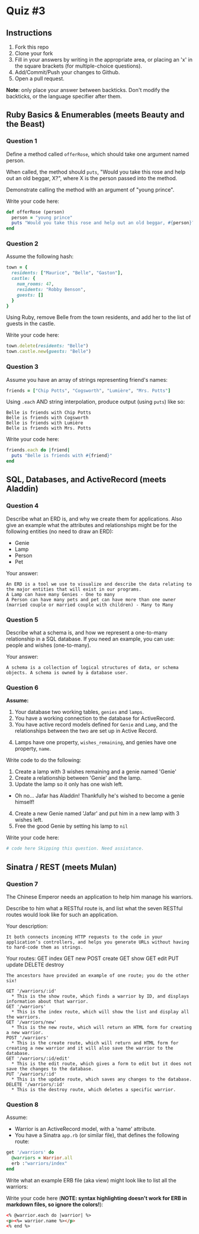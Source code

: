 # Quiz #3

## Instructions

1. Fork this repo
2. Clone your fork
3. Fill in your answers by writing in the appropriate area, or placing an 'x' in
the square brackets (for multiple-choice questions).
4. Add/Commit/Push your changes to Github.
5. Open a pull request.

**Note**: only place your answer between backticks. Don't modify the backticks,
or the language specifier after them.

## Ruby Basics & Enumerables (meets Beauty and the Beast)


### Question 1

Define a method called `offerRose`, which should take one argument named person.

When called, the method should `puts`, "Would you take this rose and help out
an old beggar, X?", where X is the person passed into the method.

Demonstrate calling the method with an argument of "young prince".

Write your code here:
```ruby
def offerRose (person)
  person = "young prince"
  puts "Would you take this rose and help out an old beggar, #{person}?"
end
```

### Question 2

Assume the following hash:

```ruby
town = {
  residents: ["Maurice", "Belle", "Gaston"],
  castle: {
    num_rooms: 47,
    residents: "Robby Benson",
    guests: []
  }
}
```

Using Ruby, remove Belle from the town residents, and
add her to the list of guests in the castle.

Write your code here:
```ruby
town.delete(residents: "Belle")
town.castle.new(guests: "Belle")
```

### Question 3

Assume you have an array of strings representing friend's names:

```ruby
friends = ["Chip Potts", "Cogsworth", "Lumière", "Mrs. Potts"]
```

Using `.each` AND string interpolation, produce output (using `puts`) like so:

```
Belle is friends with Chip Potts
Belle is friends with Cogsworth
Belle is friends with Lumière
Belle is friends with Mrs. Potts
```

Write your code here:
```ruby
friends.each do |friend|
  puts "Belle is friends with #{friend}"
end
```

## SQL, Databases, and ActiveRecord (meets Aladdin)

### Question 4

Describe what an ERD is, and why we create them for applications. Also give an
example what the attributes and relationships might be for the following
entities (no need to draw an ERD):
<!-- Maybe clarify whether they're meant to give relationships between all four entities or... -->
* Genie
* Lamp
* Person
* Pet

Your answer:
```
An ERD is a tool we use to visualize and describe the data relating to the major entities that will exist in our programs.
A Lamp can have many Genies - One to many
A Person can have many pets and pet can have more than one owner (married couple or married couple with children) - Many to Many  
```

### Question 5

Describe what a schema is, and how we represent a one-to-many relationship in a
SQL database. If you need an example, you can use: people and wishes
(one-to-many).

Your answer:
```
A schema is a collection of logical structures of data, or schema objects. A schema is owned by a database user.
```

### Question 6

**Assume:**
1. Your database two working tables, `genies` and `lamps`.
2. You have a working connection to the database for ActiveRecord.
3. You have active record models defined for `Genie` and `Lamp`, and the
relationships between the two are set up in Active Record.
<!-- Do we want to specifiy what kind of relationship they have, in case some students aren't familiar with the mythology...? -->
4. Lamps have one property, `wishes_remaining`, and genies have one property, `name`.

Write code to do the following:

1. Create a lamp with 3 wishes remaining and a genie named 'Genie'
2. Create a relationship between 'Genie' and the lamp.
3. Update the lamp so it only has one wish left.
  * Oh no... Jafar has Aladdin! Thankfully he's wished to become a genie himself!
4. Create a new Genie named 'Jafar' and put him in a new lamp with 3 wishes left.
5. Free the good Genie by setting his lamp to `nil`


Write your code here:
```ruby
# code here Skipping this question. Need assistance.
```

## Sinatra / REST (meets Mulan)

### Question 7

The Chinese Emperor needs an application to help him manage his warriors.
<!-- LOLZ. YES. -->

Describe to him what a RESTful route is, and list what the seven RESTful routes
would look like for such an application.

Your description:
```
It both connects incoming HTTP requests to the code in your application’s controllers, and helps you generate URLs without having to hard-code them as strings.
```
Your routes:
GET	       index
GET	       new
POST	     create
GET	       show
GET	       edit
PUT	       update
DELETE	   destroy
```
The ancestors have provided an example of one route; you do the other six!

GET '/warriors/:id'
  * This is the show route, which finds a warrior by ID, and displays information about that warrior.
GET '/warriors'
  * This is the index route, which will show the list and display all the warriors.
GET '/warriors/new'
  * This is the new route, which will return an HTML form for creating a new warrior.
POST '/warriors'
  * This is the create route, which will return and HTML form for creating a new warrior and it will also save the warrior to the database.
GET '/warriors/:id/edit'
  * This is the edit route, which gives a form to edit but it does not save the changes to the database.
PUT '/warriors/:id'
  * This is the update route, which saves any changes to the database.
DELETE '/warriors/:id'
  * This is the destroy route, which deletes a specific warrior.

```

### Question 8

Assume:
* Warrior is an ActiveRecord model, with a 'name' attribute.
* You have a Sinatra `app.rb` (or similar file), that defines the following
route:

```ruby
get '/warriors' do
  @warriors = Warrior.all
  erb :"warriors/index"
end
```

Write what an example ERB file (aka view) might look like to list all the warriors:

Write your code here (**NOTE: syntax highlighting doesn't work for ERB in markdown files, so ignore the colors!**):
```html
<% @warrior.each do |warrior| %>
<p><%= warrior.name %></p>
<% end %>
```
